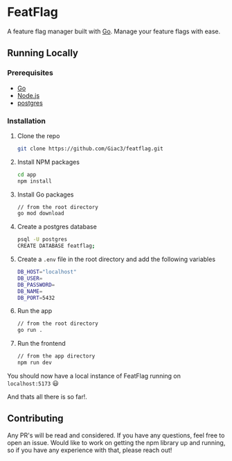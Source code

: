 # FeatFlag

A feature flag manager built with [Go](https://golang.org/). Manage your feature flags with ease.

## Running Locally  

### Prerequisites

- [Go](https://golang.org/)
- [Node.js](https://nodejs.org/en/)
- [postgres](https://www.postgresql.org/)

### Installation

1. Clone the repo
   ```sh
   git clone https://github.com/Giac3/featflag.git
    ```
2. Install NPM packages
    ```sh
    cd app
    npm install
    ```
3. Install Go packages
    ```sh
    // from the root directory
    go mod download
    ```
4. Create a postgres database
    ```sh
    psql -U postgres
    CREATE DATABASE featflag;
    ```
5. Create a `.env` file in the root directory and add the following variables
    ```sh
    DB_HOST="localhost"
    DB_USER=
    DB_PASSWORD=
    DB_NAME=
    DB_PORT=5432
    ```
6. Run the app
    ```sh
    // from the root directory
    go run .
    ``` 
7. Run the frontend
    ```sh
    // from the app directory
    npm run dev
    ```

You should now have a local instance of FeatFlag running on `localhost:5173` :smiley:

And thats all there is so far!.

## Contributing

Any PR's will be read and considered. If you have any questions, feel free to open an issue.
Would like to work on getting the npm library up and running, so if you have any experience with that, please reach out!